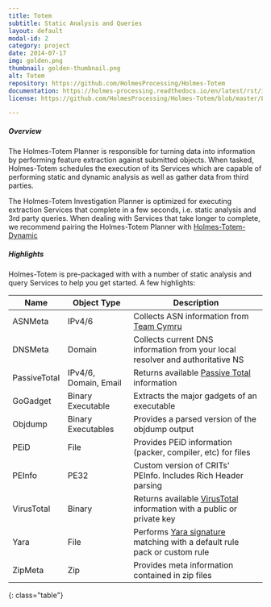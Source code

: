 ```yaml
---
title: Totem
subtitle: Static Analysis and Queries
layout: default
modal-id: 2
category: project
date: 2014-07-17
img: golden.png
thumbnail: golden-thumbnail.png
alt: Totem
repository: https://github.com/HolmesProcessing/Holmes-Totem
documentation: https://holmes-processing.readthedocs.io/en/latest/rst/installation/index.html
license: https://github.com/HolmesProcessing/Holmes-Totem/blob/master/LICENSE

---
```


##### Overview
The Holmes-Totem Planner is responsible for turning data into information by performing feature extraction against submitted objects. When tasked, Holmes-Totem schedules the execution of its Services which are capable of performing static and dynamic analysis as well as gather data from third parties.

The Holmes-Totem Investigation Planner is optimized for executing extraction Services that complete in a few seconds, i.e. static analysis and 3rd party queries. When dealing with Services that take longer to complete, we recommend pairing the Holmes-Totem Planner with [Holmes-Totem-Dynamic](https://github.com/HolmesProcessing/Holmes-Totem-Dynamic)

##### Highlights
Holmes-Totem is pre-packaged with with a number of static analysis and query Services to help you get started. A few highlights:

| Name | Object Type | Description |
| --- | --- | --- |
| ASNMeta | IPv4/6 | Collects ASN information from [Team Cymru](http://www.team-cymru.org/IP-ASN-mapping.html) |
| DNSMeta | Domain | Collects current DNS information from your local resolver and authoritative NS |
| PassiveTotal | IPv4/6, Domain, Email | Returns available [Passive Total](https://www.passivetotal.org/) information |
| GoGadget | Binary Executable | Extracts the major gadgets of an executable |
| Objdump | Binary Executables | Provides a parsed version of the objdump output |
| PEiD | File | Provides PEiD information (packer, compiler, etc) for files |
| PEInfo | PE32 | Custom version of CRITs' PEInfo. Includes Rich Header parsing |
| VirusTotal | Binary | Returns available [VirusTotal](https://www.virustotal.com/) information with a public or private key |
| Yara | File | Performs [Yara signature](http://virustotal.github.io/yara/) matching with a default rule pack or custom rule |
| ZipMeta | Zip | Provides meta information contained in zip files |
{: class="table"}
